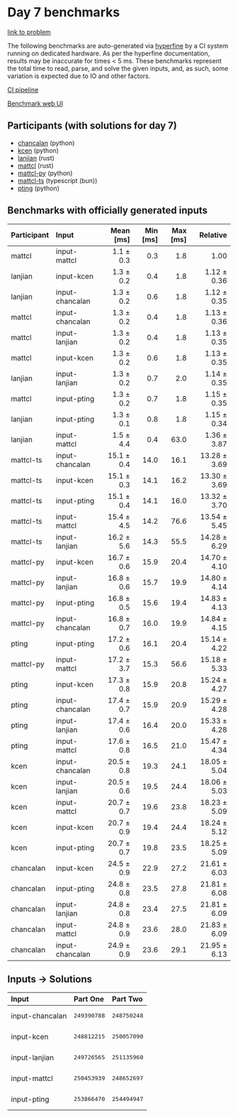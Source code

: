 # Day 7 benchmarks

[link to problem](https://adventofcode.com/2023/day/7)

The following benchmarks are auto-generated via
[hyperfine](https://github.com/sharkdp/hyperfine) by a CI system running on
dedicated hardware. As per the hyperfine documentation, results may be
inaccurate for times < 5 ms. These benchmarks represent the total time to read,
parse, and solve the given inputs, and, as such, some variation is expected due
to IO and other factors.

[CI pipeline](http://ci.papercode.net:8080/teams/main/pipelines/aoc2023)

[Benchmark web UI](https://aoc.ancalagon.black)


## Participants (with solutions for day 7)

- [chancalan](https://github.com/chancalan/aoc2023) (python)
- [kcen](https://github.com/kcen/aoc2023) (python)
- [lanjian](https://github.com/lanjian/aoc-2023) (rust)
- [mattcl](https://github.com/mattcl/aoc2023) (rust)
- [mattcl-py](https://github.com/mattcl/aoc2023-py) (python)
- [mattcl-ts](https://github.com/mattcl/aoc2023-js) (typescript (bun))
- [pting](https://github.com/pting/aoc2023) (python)


## Benchmarks with officially generated inputs

| Participant | Input | Mean [ms] | Min [ms] | Max [ms] | Relative |
|:---|:---|---:|---:|---:|---:|
| mattcl | input-mattcl | 1.1 ± 0.3 | 0.3 | 1.8 | 1.00 |
| lanjian | input-kcen | 1.3 ± 0.2 | 0.4 | 1.8 | 1.12 ± 0.36 |
| lanjian | input-chancalan | 1.3 ± 0.2 | 0.6 | 1.8 | 1.12 ± 0.35 |
| mattcl | input-chancalan | 1.3 ± 0.2 | 0.4 | 1.8 | 1.13 ± 0.36 |
| mattcl | input-lanjian | 1.3 ± 0.2 | 0.4 | 1.8 | 1.13 ± 0.35 |
| mattcl | input-kcen | 1.3 ± 0.2 | 0.6 | 1.8 | 1.13 ± 0.35 |
| lanjian | input-lanjian | 1.3 ± 0.2 | 0.7 | 2.0 | 1.14 ± 0.35 |
| mattcl | input-pting | 1.3 ± 0.2 | 0.7 | 1.8 | 1.15 ± 0.35 |
| lanjian | input-pting | 1.3 ± 0.1 | 0.8 | 1.8 | 1.15 ± 0.34 |
| lanjian | input-mattcl | 1.5 ± 4.4 | 0.4 | 63.0 | 1.36 ± 3.87 |
| mattcl-ts | input-chancalan | 15.1 ± 0.4 | 14.0 | 16.1 | 13.28 ± 3.69 |
| mattcl-ts | input-kcen | 15.1 ± 0.3 | 14.1 | 16.2 | 13.30 ± 3.69 |
| mattcl-ts | input-pting | 15.1 ± 0.4 | 14.1 | 16.0 | 13.32 ± 3.70 |
| mattcl-ts | input-mattcl | 15.4 ± 4.5 | 14.2 | 76.6 | 13.54 ± 5.45 |
| mattcl-ts | input-lanjian | 16.2 ± 5.6 | 14.3 | 55.5 | 14.28 ± 6.29 |
| mattcl-py | input-kcen | 16.7 ± 0.6 | 15.9 | 20.4 | 14.70 ± 4.10 |
| mattcl-py | input-lanjian | 16.8 ± 0.6 | 15.7 | 19.9 | 14.80 ± 4.14 |
| mattcl-py | input-pting | 16.8 ± 0.5 | 15.6 | 19.4 | 14.83 ± 4.13 |
| mattcl-py | input-chancalan | 16.8 ± 0.7 | 16.0 | 19.9 | 14.84 ± 4.15 |
| pting | input-pting | 17.2 ± 0.6 | 16.1 | 20.4 | 15.14 ± 4.22 |
| mattcl-py | input-mattcl | 17.2 ± 3.7 | 15.3 | 56.6 | 15.18 ± 5.33 |
| pting | input-kcen | 17.3 ± 0.8 | 15.9 | 20.8 | 15.24 ± 4.27 |
| pting | input-chancalan | 17.4 ± 0.7 | 15.9 | 20.9 | 15.29 ± 4.28 |
| pting | input-lanjian | 17.4 ± 0.6 | 16.4 | 20.0 | 15.33 ± 4.28 |
| pting | input-mattcl | 17.6 ± 0.8 | 16.5 | 21.0 | 15.47 ± 4.34 |
| kcen | input-chancalan | 20.5 ± 0.8 | 19.3 | 24.1 | 18.05 ± 5.04 |
| kcen | input-lanjian | 20.5 ± 0.6 | 19.5 | 24.4 | 18.06 ± 5.03 |
| kcen | input-mattcl | 20.7 ± 0.7 | 19.6 | 23.8 | 18.23 ± 5.09 |
| kcen | input-kcen | 20.7 ± 0.9 | 19.4 | 24.4 | 18.24 ± 5.12 |
| kcen | input-pting | 20.7 ± 0.7 | 19.8 | 23.5 | 18.25 ± 5.09 |
| chancalan | input-kcen | 24.5 ± 0.9 | 22.9 | 27.2 | 21.61 ± 6.03 |
| chancalan | input-pting | 24.8 ± 0.8 | 23.5 | 27.8 | 21.81 ± 6.08 |
| chancalan | input-lanjian | 24.8 ± 0.8 | 23.4 | 27.5 | 21.81 ± 6.09 |
| chancalan | input-mattcl | 24.8 ± 0.9 | 23.6 | 28.0 | 21.83 ± 6.09 |
| chancalan | input-chancalan | 24.9 ± 0.9 | 23.6 | 29.1 | 21.95 ± 6.13 |


## Inputs -> Solutions

| Input | Part One | Part Two |
|:---|:---|:---|
|input-chancalan|<pre>249390788</pre>|<pre>248750248</pre>|
|input-kcen|<pre>248812215</pre>|<pre>250057090</pre>|
|input-lanjian|<pre>249726565</pre>|<pre>251135960</pre>|
|input-mattcl|<pre>250453939</pre>|<pre>248652697</pre>|
|input-pting|<pre>253866470</pre>|<pre>254494947</pre>|